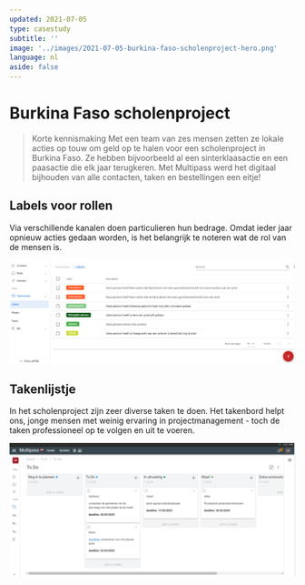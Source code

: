 ```yaml
---
updated: 2021-07-05
type: casestudy 
subtitle: ''
image: '../images/2021-07-05-burkina-faso-scholenproject-hero.png'
language: nl
aside: false
---
```

# Burkina Faso scholenproject
> Korte kennismaking Met een team van zes mensen zetten ze lokale acties op touw om geld op te halen voor een scholenproject in Burkina Faso. Ze hebben bijvoorbeeld al een sinterklaasactie en een paasactie die elk jaar terugkeren. Met Multipass werd het digitaal bijhouden van alle contacten, taken en bestellingen een eitje!
<!-- excerpt -->

## Labels voor rollen

Via verschillende kanalen doen particulieren hun bedrage. Omdat ieder jaar opnieuw acties gedaan worden, is het belangrijk te noteren wat de rol van de mensen is.

![Screenshot Multipass](../images/2021-07-05-burkina-faso-scholenproject-labels.png)

## Takenlijstje

In het scholenproject zijn zeer diverse taken te doen. Het takenbord helpt ons, jonge mensen met weinig ervaring in projectmanagement - toch de taken professioneel op te volgen en uit te voeren.

![Screenshot Multipass](../images/2021-07-05-burkina-faso-scholenproject-board.png)


